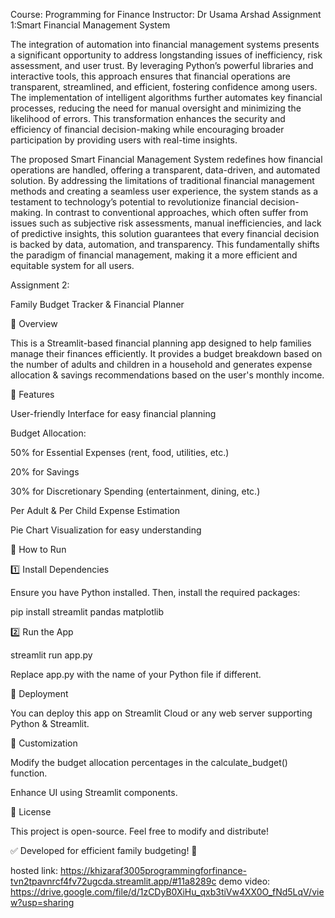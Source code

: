 Course: Programming for Finance
Instructor: Dr Usama Arshad
Assignment 1:Smart Financial Management System

The integration of automation into financial management systems presents a significant opportunity to address longstanding issues of inefficiency, risk assessment, and user trust. By leveraging Python’s powerful libraries and interactive tools, this approach ensures that financial operations are transparent, streamlined, and efficient, fostering confidence among users. The implementation of intelligent algorithms further automates key financial processes, reducing the need for manual oversight and minimizing the likelihood of errors. This transformation enhances the security and efficiency of financial decision-making while encouraging broader participation by providing users with real-time insights.

The proposed Smart Financial Management System redefines how financial operations are handled, offering a transparent, data-driven, and automated solution. By addressing the limitations of traditional financial management methods and creating a seamless user experience, the system stands as a testament to technology’s potential to revolutionize financial decision-making. In contrast to conventional approaches, which often suffer from issues such as subjective risk assessments, manual inefficiencies, and lack of predictive insights, this solution guarantees that every financial decision is backed by data, automation, and transparency. This fundamentally shifts the paradigm of financial management, making it a more efficient and equitable system for all users.

Assignment 2:

Family Budget Tracker & Financial Planner

📌 Overview

This is a Streamlit-based financial planning app designed to help families manage their finances efficiently. It provides a budget breakdown based on the number of adults and children in a household and generates expense allocation & savings recommendations based on the user's monthly income.

🎯 Features

User-friendly Interface for easy financial planning

Budget Allocation:

50% for Essential Expenses (rent, food, utilities, etc.)

20% for Savings

30% for Discretionary Spending (entertainment, dining, etc.)

Per Adult & Per Child Expense Estimation

Pie Chart Visualization for easy understanding

🚀 How to Run

1️⃣ Install Dependencies

Ensure you have Python installed. Then, install the required packages:

pip install streamlit pandas matplotlib

2️⃣ Run the App

streamlit run app.py

Replace app.py with the name of your Python file if different.

📌 Deployment

You can deploy this app on Streamlit Cloud or any web server supporting Python & Streamlit.

🔧 Customization

Modify the budget allocation percentages in the calculate_budget() function.

Enhance UI using Streamlit components.

📝 License

This project is open-source. Feel free to modify and distribute!

✅ Developed for efficient family budgeting! 🚀

hosted link: https://khizaraf3005programmingforfinance-tvn2tpavnrcf4fv72ugcda.streamlit.app/#11a8289c
demo video: https://drive.google.com/file/d/1zCDyB0XiHu_qxb3tiVw4XX0O_fNd5LqV/view?usp=sharing
